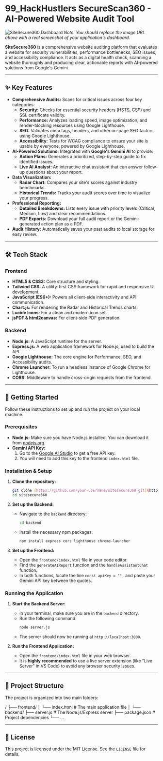 # 99_HackHustlers SecureScan360 - AI-Powered Website Audit Tool

![SiteSecure360 Dashboard](https://i.imgur.com/your-screenshot-url.png) 
*Note: You should replace the image URL above with a real screenshot of your application's dashboard.*

**SiteSecure360** is a comprehensive website auditing platform that evaluates a website for security vulnerabilities, performance bottlenecks, SEO issues, and accessibility compliance. It acts as a digital health check, scanning a website thoroughly and producing clear, actionable reports with AI-powered solutions from Google's Gemini.

---

## ✨ Key Features

* **Comprehensive Audits:** Scans for critical issues across four key categories:
    * **Security:** Checks for essential security headers (HSTS, CSP) and SSL certificate validity.
    * **Performance:** Analyzes loading speed, image optimization, and render-blocking resources using Google Lighthouse.
    * **SEO:** Validates meta tags, headers, and other on-page SEO factors using Google Lighthouse.
    * **Accessibility:** Tests for WCAG compliance to ensure your site is usable by everyone, powered by Google Lighthouse.
* **AI-Powered Solutions:** Integrated with **Google's Gemini AI** to provide:
    * **Action Plans:** Generates a prioritized, step-by-step guide to fix identified issues.
    * **Live AI Analyst:** An interactive chat assistant that can answer follow-up questions about your report.
* **Data Visualization:**
    * **Radar Chart:** Compares your site's scores against industry benchmarks.
    * **Historical Trends:** Tracks your audit scores over time to visualize your progress.
* **Professional Reporting:**
    * **Detailed Breakdowns:** Lists every issue with priority levels (Critical, Medium, Low) and clear recommendations.
    * **PDF Exports:** Download your full audit report or the Gemini-generated action plan as a PDF.
* **Audit History:** Automatically saves your past audits to local storage for easy review.

---

## 🛠️ Tech Stack

### Frontend
* **HTML5 & CSS3:** Core structure and styling.
* **Tailwind CSS:** A utility-first CSS framework for rapid and responsive UI development.
* **JavaScript (ES6+):** Powers all client-side interactivity and API communication.
* **Chart.js:** For rendering the Radar and Historical Trends charts.
* **Lucide Icons:** For a clean and modern icon set.
* **jsPDF & html2canvas:** For client-side PDF generation.

### Backend
* **Node.js:** A JavaScript runtime for the server.
* **Express.js:** A web application framework for Node.js, used to build the API.
* **Google Lighthouse:** The core engine for Performance, SEO, and Accessibility audits.
* **Chrome Launcher:** To run a headless instance of Google Chrome for Lighthouse.
* **CORS:** Middleware to handle cross-origin requests from the frontend.

---

## 🚀 Getting Started

Follow these instructions to set up and run the project on your local machine.

### Prerequisites

* **Node.js:** Make sure you have Node.js installed. You can download it from [nodejs.org](https://nodejs.org/).
* **Gemini API Key:**
    1.  Go to the [Google AI Studio](https://aistudio.google.com/app/apikey) to get a free API key.
    2.  You will need to add this key to the frontend `index.html` file.

### Installation & Setup

1.  **Clone the repository:**
    ```bash
    git clone [https://github.com/your-username/sitesecure360.git](https://github.com/your-username/sitesecure360.git)
    cd sitesecure360
    ```

2.  **Set up the Backend:**
    * Navigate to the `backend` directory:
        ```bash
        cd backend
        ```
    * Install the necessary npm packages:
        ```bash
        npm install express cors lighthouse chrome-launcher
        ```

3.  **Set up the Frontend:**
    * Open the `frontend/index.html` file in your code editor.
    * Find the `generateAIReport` function and the `handleAssistantChat` function.
    * In both functions, locate the line `const apiKey = "";` and paste your Gemini API key between the quotes.

### Running the Application

1.  **Start the Backend Server:**
    * In your terminal, make sure you are in the `backend` directory.
    * Run the following command:
        ```bash
        node server.js
        ```
    * The server should now be running at `http://localhost:3000`.

2.  **Run the Frontend Application:**
    * Open the `frontend/index.html` file in your web browser.
    * It is **highly recommended** to use a live server extension (like "Live Server" in VS Code) to avoid any browser security issues.

---

## 📂 Project Structure

The project is organized into two main folders:


/
├── frontend/
│   └── index.html      # The main application file
│
└── backend/
├── server.js       # The Node.js/Express server
├── package.json    # Project dependencies
└── ...


---

## 📄 License

This project is licensed under the MIT License. See the `LICENSE` file for details.

